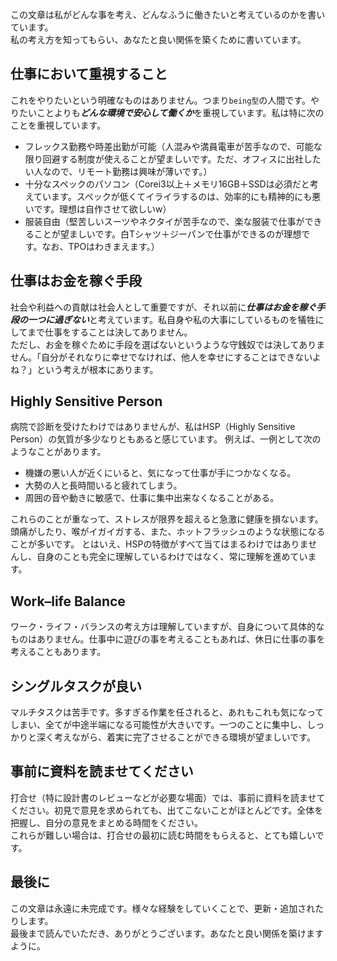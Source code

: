 この文章は私がどんな事を考え、どんなふうに働きたいと考えているのかを書いています。<br>
私の考え方を知ってもらい、あなたと良い関係を築くために書いています。

## 仕事において重視すること
これをやりたいという明確なものはありません。つまり`being型`の人間です。やりたいことよりも***どんな環境で安心して働くか***を重視しています。私は特に次のことを重視しています。

* フレックス勤務や時差出勤が可能（人混みや満員電車が苦手なので、可能な限り回避する制度が使えることが望ましいです。ただ、オフィスに出社したい人なので、リモート勤務は興味が薄いです。）
* 十分なスペックのパソコン（Corei3以上＋メモリ16GB＋SSDは必須だと考えています。スペックが低くてイライラするのは、効率的にも精神的にも悪いです。理想は自作させて欲しいw）
* 服装自由（堅苦しいスーツやネクタイが苦手なので、楽な服装で仕事ができることが望ましいです。白Tシャツ＋ジーパンで仕事ができるのが理想です。なお、TPOはわきまえます。）

## 仕事はお金を稼ぐ手段
社会や利益への貢献は社会人として重要ですが、それ以前に***仕事はお金を稼ぐ手段の一つに過ぎない***と考えています。私自身や私の大事にしているものを犠牲にしてまで仕事をすることは決してありません。<br>
ただし、お金を稼ぐために手段を選ばないというような守銭奴では決してありません。「自分がそれなりに幸せでなければ、他人を幸せにすることはできないよね？」という考えが根本にあります。

## Highly Sensitive Person
病院で診断を受けたわけではありませんが、私はHSP（Highly Sensitive Person）の気質が多少なりともあると感じています。
例えば、一例として次のようなことがあります。

* 機嫌の悪い人が近くにいると、気になって仕事が手につかなくなる。
* 大勢の人と長時間いると疲れてしまう。
* 周囲の音や動きに敏感で、仕事に集中出来なくなることがある。

これらのことが重なって、ストレスが限界を超えると急激に健康を損ないます。頭痛がしたり、喉がイガイガする、また、ホットフラッシュのような状態になることが多いです。
とはいえ、HSPの特徴がすべて当てはまるわけではありませんし、自身のことも完全に理解しているわけではなく、常に理解を進めています。

## Work–life Balance
ワーク・ライフ・バランスの考え方は理解していますが、自身について具体的なものはありません。仕事中に遊びの事を考えることもあれば、休日に仕事の事を考えることもあります。

## シングルタスクが良い
マルチタスクは苦手です。多すぎる作業を任されると、あれもこれも気になってしまい、全てが中途半端になる可能性が大きいです。一つのことに集中し、しっかりと深く考えながら、着実に完了させることができる環境が望ましいです。

## 事前に資料を読ませてください
打合せ（特に設計書のレビューなどが必要な場面）では、事前に資料を読ませてください。初見で意見を求められても、出てこないことがほとんどです。全体を把握し、自分の意見をまとめる時間をください。<br>
これらが難しい場合は、打合せの最初に読む時間をもらえると、とても嬉しいです。

## 最後に
この文章は永遠に未完成です。様々な経験をしていくことで、更新・追加されたりします。 <br>最後まで読んでいただき、ありがとうございます。あなたと良い関係を築けますように。
